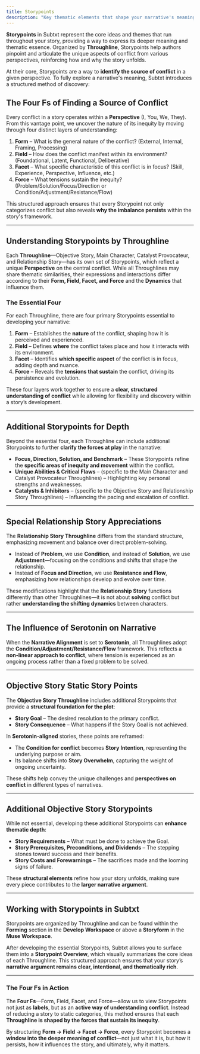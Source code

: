 ```yaml
---
title: Storypoints
description: "Key thematic elements that shape your narrative's meaning"
---
```


**Storypoints** in Subtxt represent the core ideas and themes that run throughout your story, providing a way to express its deeper meaning and thematic essence. Organized by **Throughline**, Storypoints help authors pinpoint and articulate the unique aspects of conflict from various perspectives, reinforcing how and why the story unfolds.  

At their core, Storypoints are a way to **identify the source of conflict** in a given perspective. To fully explore a narrative's meaning, Subtxt introduces a structured method of discovery:  

## **The Four Fs of Finding a Source of Conflict**  

Every conflict in a story operates within a **Perspective** (I, You, We, They). From this vantage point, we uncover the nature of its inequity by moving through four distinct layers of understanding:  

1. **Form** – What is the general nature of the conflict? (External, Internal, Framing, Processing)  
2. **Field** – How does the conflict manifest within its environment? (Foundational, Latent, Functional, Deliberative)  
3. **Facet** – What specific characteristic of this conflict is in focus? (Skill, Experience, Perspective, Influence, etc.)  
4. **Force** – What tensions sustain the inequity? (Problem/Solution/Focus/Direction or Condition/Adjustment/Resistance/Flow)  

This structured approach ensures that every Storypoint not only categorizes conflict but also reveals **why the imbalance persists** within the story's framework.  

---

## **Understanding Storypoints by Throughline**  

Each **Throughline**—Objective Story, Main Character, Catalyst Provocateur, and Relationship Story—has its own set of Storypoints, which reflect a unique **Perspective** on the central conflict. While all Throughlines may share thematic similarities, their expressions and interactions differ according to their **Form, Field, Facet, and Force** and the **Dynamics** that influence them.  

### **The Essential Four**  

For each Throughline, there are four primary Storypoints essential to developing your narrative:  

1. **Form** – Establishes the **nature** of the conflict, shaping how it is perceived and experienced.  
2. **Field** – Defines **where** the conflict takes place and how it interacts with its environment.  
3. **Facet** – Identifies **which specific aspect** of the conflict is in focus, adding depth and nuance.  
4. **Force** – Reveals the **tensions that sustain** the conflict, driving its persistence and evolution.  

These four layers work together to ensure a **clear, structured understanding of conflict** while allowing for flexibility and discovery within a story’s development.  

---

## **Additional Storypoints for Depth**  

Beyond the essential four, each Throughline can include additional Storypoints to further **clarify the forces at play** in the narrative:  

- **Focus, Direction, Solution, and Benchmark** – These Storypoints refine the **specific areas of inequity and movement** within the conflict.  
- **Unique Abilities & Critical Flaws** – (specific to the Main Character and Catalyst Provocateur Throughlines) – Highlighting key personal strengths and weaknesses.  
- **Catalysts & Inhibitors** – (specific to the Objective Story and Relationship Story Throughlines) – Influencing the pacing and escalation of conflict.  

---

## **Special Relationship Story Appreciations**  

The **Relationship Story Throughline** differs from the standard structure, emphasizing movement and balance over direct problem-solving.  

- Instead of **Problem**, we use **Condition**, and instead of **Solution**, we use **Adjustment**—focusing on the conditions and shifts that shape the relationship.  
- Instead of **Focus and Direction**, we use **Resistance and Flow**, emphasizing how relationships develop and evolve over time.  

These modifications highlight that the **Relationship Story** functions differently than other Throughlines—it is not about **solving** conflict but rather **understanding the shifting dynamics** between characters.  

---

## **The Influence of Serotonin on Narrative**  

When the **Narrative Alignment** is set to **Serotonin**, all Throughlines adopt the **Condition/Adjustment/Resistance/Flow** framework. This reflects a **non-linear approach to conflict**, where tension is experienced as an ongoing process rather than a fixed problem to be solved.  

---

## **Objective Story Static Story Points**  

The **Objective Story Throughline** includes additional Storypoints that provide a **structural foundation for the plot**:  

- **Story Goal** – The desired resolution to the primary conflict.  
- **Story Consequence** – What happens if the Story Goal is not achieved.  

In **Serotonin-aligned** stories, these points are reframed:  
- The **Condition for conflict** becomes **Story Intention**, representing the underlying purpose or aim.  
- Its balance shifts into **Story Overwhelm**, capturing the weight of ongoing uncertainty.  

These shifts help convey the unique challenges and **perspectives on conflict** in different types of narratives.  

---

## **Additional Objective Story Storypoints**  

While not essential, developing these additional Storypoints can **enhance thematic depth**:  

- **Story Requirements** – What must be done to achieve the Goal.  
- **Story Prerequisites, Preconditions, and Dividends** – The stepping stones toward success and their benefits.  
- **Story Costs and Forewarnings** – The sacrifices made and the looming signs of failure.  

These **structural elements** refine how your story unfolds, making sure every piece contributes to the **larger narrative argument**.  

---

## **Working with Storypoints in Subtxt**  

Storypoints are organized by Throughline and can be found within the **Forming** section in the **Develop Workspace** or above a **Storyform** in the **Muse Workspace**.  

After developing the essential Storypoints, Subtxt allows you to surface them into a **Storypoint Overview**, which visually summarizes the core ideas of each Throughline. This structured approach ensures that your story’s **narrative argument remains clear, intentional, and thematically rich**.  

---

### **The Four Fs in Action**  

The **Four Fs**—Form, Field, Facet, and Force—allow us to view Storypoints not just as **labels**, but as an **active way of understanding conflict**. Instead of reducing a story to static categories, this method ensures that each **Throughline is shaped by the forces that sustain its inequity**.  

By structuring **Form → Field → Facet → Force**, every Storypoint becomes a **window into the deeper meaning of conflict**—not just what it is, but how it persists, how it influences the story, and ultimately, why it matters.